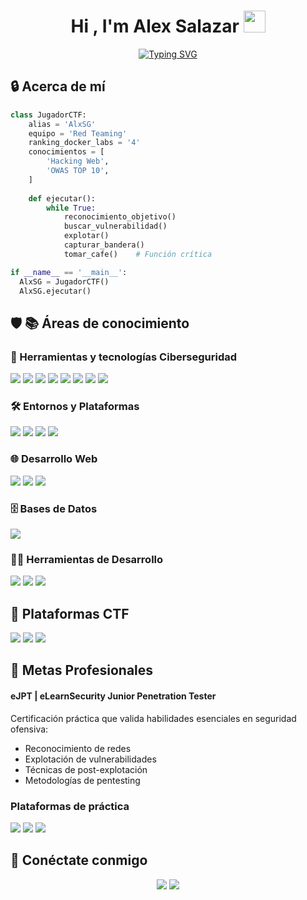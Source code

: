 <h1 align="center">Hi , I'm Alex Salazar <img src="https://media.giphy.com/media/hvRJCLFzcasrR4ia7z/giphy.gif" width="35"></h1>
<p align="center">
  <a href="https://git.io/typing-svg"><img src="https://readme-typing-svg.demolab.com?font=Fira+Code&weight=500&size=22&duration=4000&pause=1000&color=22F74B&center=true&width=600&lines=Ethical+Hacker;Cybersecurity+Pentester;CTF+Player" alt="Typing SVG" /></a>
</p>

## 🔒 Acerca de mí
```python
class JugadorCTF:
    alias = 'AlxSG'
    equipo = 'Red Teaming'
    ranking_docker_labs = '4'
    conocimientos = [    
        'Hacking Web',
        'OWAS TOP 10',
    ]
    
    def ejecutar(): 
        while True:
            reconocimiento_objetivo()
            buscar_vulnerabilidad()
            explotar()
            capturar_bandera()
            tomar_cafe()    # Función crítica

if __name__ == '__main__':
  AlxSG = JugadorCTF()
  AlxSG.ejecutar()
```
## 🛡️ 📚 Áreas de conocimiento

### 🔧 Herramientas y tecnologías Ciberseguridad
<p align="left">
  <img src="https://img.shields.io/badge/Kali_Linux-557C94?style=for-the-badge&logo=kali-linux&logoColor=white" />
  <img src="https://img.shields.io/badge/OWASP%20Top%2010-000000?style=for-the-badge&logo=OWASP&logoColor=white" />
  <img src="https://img.shields.io/badge/Nmap-%230A0A0A.svg?style=for-the-badge&logo=Nmap&logoColor=white" />
  <img src="https://img.shields.io/badge/metasploit-%2312100E.svg?style=for-the-badge&logo=metasploit&logoColor=white" />
  <img src="https://img.shields.io/badge/Burp_Suite-FF6F00?style=for-the-badge&logo=burpsuite&logoColor=white" />
  <img src="https://img.shields.io/badge/Sqlmap-FF6C37?style=for-the-badge&logo=security&logoColor=white" />
  <img src="https://img.shields.io/badge/Hydra-FF6C37?style=for-the-badge&logo=security&logoColor=white" />
  <img src="https://img.shields.io/badge/John_The_Ripper-FF6C37?style=for-the-badge&logo=security&logoColor=white" />
</p>

### 🛠️ Entornos y Plataformas
<p align="left">
  <img src="https://img.shields.io/badge/Linux-FCC624?style=for-the-badge&logo=linux&logoColor=black" />
  <img src="https://img.shields.io/badge/Windows-0078D6?style=for-the-badge&logo=windows&logoColor=white" />
  <img src="https://img.shields.io/badge/Docker-2496ED?style=for-the-badge&logo=docker&logoColor=white" />
  <img src="https://img.shields.io/badge/GitHub-%23121011.svg?style=for-the-badge&logo=github&logoColor=white" />
</p>

### 🌐 Desarrollo Web
<p align="left">
  <img src="https://img.shields.io/badge/HTML5-E34F26?style=for-the-badge&logo=html5&logoColor=white" />
  <img src="https://img.shields.io/badge/CSS3-1572B6?style=for-the-badge&logo=css3&logoColor=white" />
  <img src="https://img.shields.io/badge/Bootstrap-563D7C?style=for-the-badge&logo=bootstrap&logoColor=white" />
</p>

### 🗄️ Bases de Datos
<p align="left">
  <img src="https://img.shields.io/badge/MySQL-005C84?style=for-the-badge&logo=mysql&logoColor=white" />
</p>

### 👨‍💻 Herramientas de Desarrollo
<p align="left">
  <img src="https://img.shields.io/badge/Neovim-%2357A143.svg?&style=for-the-badge&logo=neovim&logoColor=white" />
  <img src="https://img.shields.io/badge/Visual%20Studio%20Code-0078d7.svg?style=for-the-badge&logo=visual-studio-code&logoColor=white" />
  <img src="https://img.shields.io/badge/git-%23F05033.svg?style=for-the-badge&logo=git&logoColor=white" />
</p>

## 🚀 Plataformas CTF
<p align="center">

  <a href="https://dockerlabs.es/usuarios/[tu-usuario]"><img src="https://img.shields.io/badge/DockerLabs-2496ED?style=for-the-badge&logo=docker&logoColor=white" /></a>
  <a href="[Tu perfil TryHackMe]"><img src="https://img.shields.io/badge/TryHackMe-212C42?style=for-the-badge&logo=TryHackMe&logoColor=white" /></a>
  <a href="[Tu perfil HTB]"><img src="https://img.shields.io/badge/Hack_The_Box-111927?style=for-the-badge&logo=Hack-The-Box&logoColor=9FEF00" /></a>
  
</p>

## 🎯 Metas Profesionales
#### eJPT | eLearnSecurity Junior Penetration Tester
Certificación práctica que valida habilidades esenciales en seguridad ofensiva:
- Reconocimiento de redes
- Explotación de vulnerabilidades
- Técnicas de post-explotación
- Metodologías de pentesting

### Plataformas de práctica
<p align="left">
  <img src="https://img.shields.io/badge/HackTheBox_Pro_Hacker-OBJETIVO-9FEF00?style=flat-square&logo=hackthebox&logoColor=black" />
  <img src="https://img.shields.io/badge/TryHackMe_Top -META_A_LARGO_PLAZO-212C42?style=flat-square&logo=tryhackme&logoColor=white" />
  <img src="https://img.shields.io/badge/DockerLabs_Master-EN_DESARROLLO-2496ED?style=flat-square&logo=docker&logoColor=white" />
</p>


## 🔗 Conéctate conmigo
<p align="center">
  <a href="https://www.linkedin.com/in/0xAlxSG"><img src="https://img.shields.io/badge/LinkedIn-0077B5?style=for-the-badge&logo=linkedin&logoColor=white" /></a>
  <a href="mailto:[friedichweymer@gmail.com]"><img src="https://img.shields.io/badge/Gmail-D14836?style=for-the-badge&logo=gmail&logoColor=white" /></a>
</p>

